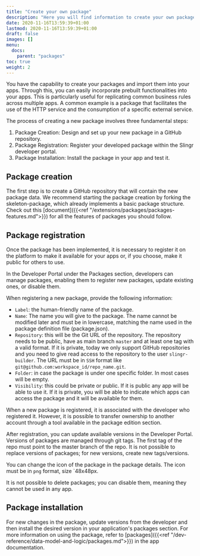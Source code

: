 ```yaml
---
title: "Create your own package"
description: "Here you will find information to create your own package."
date: 2020-11-16T13:59:39+01:00
lastmod: 2020-11-16T13:59:39+01:00
draft: false
images: []
menu:
  docs:
    parent: "packages"
toc: true
weight: 2
---
```


You have the capability to create your packages and import them into your apps. Through this, you can easily incorporate prebuilt functionalities into your apps. This is particularly useful for replicating common business rules across multiple apps. A common example is a package that facilitates the use of the HTTP service and the consumption of a specific external service.

The process of creating a new package involves three fundamental steps:

1. Package Creation: Design and set up your new package in a GitHub repository.
2. Package Registration: Register your developed package within the Slingr developer portal.
3. Package Installation: Install the package in your app and test it.

## Package creation

The first step is to create a GitHub repository that will contain the new package data. We recommend starting the package creation by forking the skeleton-package,
which already implements a basic package structure. Check out this [document]({{<ref "/extensions/packages/packages-features.md">}}) for all the features of packages you should follow.

## Package registration

Once the package has been implemented, it is necessary to register it on the platform to make it available for your apps or, if you choose, make it public for others to use.

In the Developer Portal under the Packages section, developers can manage packages, enabling them to register new packages, update existing ones, or disable them.

When registering a new package, provide the following information:

- `Label`: the human-friendly name of the package.
- `Name`:  The name you will give to the package. The name cannot be modified later and must be in lowercase, matching the name used in the package definition file (package.json).
- `Repository`: this will be the Git URL of the repository. The repository needs to be public, have as main branch `master` and at least one tag with a valid format. If it is private, today
  we only support GitHub repositories and you need to give read access to the repository to the user `slingr-builder`.
  The URL must be in `SSH` format like `git@github.com:workspace_id/repo_name.git`.
- `Folder`: in case the package is under one specific folder. In most cases will be empty.
- `Visibility`: this could be private or public. If it is public any app will be able to use it. If it is private, you
  will be able to indicate which apps can access the package and it will be available for them.

When a new package is registered, it is associated with the developer who registered it. However, it is possible to transfer ownership to another account through a tool available in the package edition section.

After registration, you can update available versions in the Developer Portal. Versions of packages are managed through git tags. The first tag of the repo must point to the master branch of the repo.
It is not possible to replace versions of packages; for new versions, create new tags/versions.

You can change the icon of the package in the package details. The icon must be in `png` format, size `48x48px.

It is not possible to delete packages; you can disable them, meaning they cannot be used in any app.
## Package installation

For new changes in the package, update versions from the developer and then install the desired version in your application's packages section. For more information on using the package, refer to [packages]({{<ref "/dev-reference/data-model-and-logic/packages.md">}}) in the app documentation.
